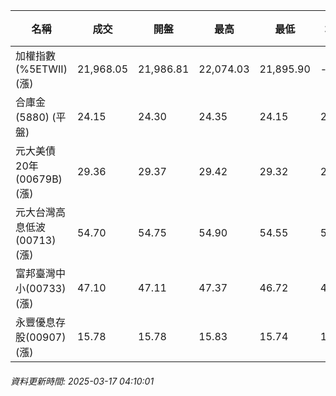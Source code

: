 | 名稱 | 成交 | 開盤 | 最高 | 最低 | 均價 | 成交金額(億) | 昨收 | 漲跌幅 | 漲跌 | 總量 | 昨量 | 振幅 |
| -------- | -------- | -------- | -------- |-------- | -------- | -------- |-------- |-------- |-------- | -------- | -------- |-------- |
|加權指數(%5ETWII) (漲)|21,968.05|21,986.81|22,074.03|21,895.90|-|3,351.20|21,961.68|0.03%|6.37|7,193,522|0|0.81%|
|合庫金(5880) (平盤)|24.15|24.30|24.35|24.15|24.20|1.72|24.15|0.00%|0.00|7,096|7,136|0.83%|
|元大美債20年(00679B) (漲)|29.36|29.37|29.42|29.32|29.37|6.55|29.27|0.31%|0.09|22,302|34,076|0.34%|
|元大台灣高息低波(00713) (漲)|54.70|54.75|54.90|54.55|54.65|5.52|54.55|0.27%|0.15|10,100|12,219|0.64%|
|富邦臺灣中小(00733) (漲)|47.10|47.11|47.37|46.72|47.03|0.484|46.94|0.34%|0.16|1,029|1,386|1.38%|
|永豐優息存股(00907) (漲)|15.78|15.78|15.83|15.74|15.79|0.281|15.76|0.13%|0.02|1,780|1,315|0.57%|
###### 資料更新時間: 2025-03-17 04:10:01
